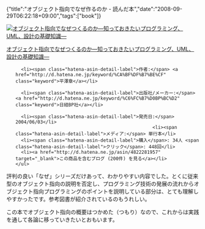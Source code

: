 {"title":"オブジェクト指向でなぜ作るのか - 読んだ本","date":"2008-09-29T06:22:18+09:00","tags":["book"]}

<!-- DATE: 2008-09-28T21:22:18+00:00 -->
<!-- OLDURL: http://d.hatena.ne.jp/cou929_la/20080928/ -->


<div class="section">
<div class="amazlet-box">
  <a href="http://www.amazon.co.jp/exec/obidos/ASIN/4822281957/pleasesleep-22/ref=nosim/"><img src="https://images-fe.ssl-images-amazon.com/images/I/51RDV5TN36L._SL160_.jpg" class="hatena-asin-detail-image" alt="オブジェクト指向でなぜつくるのか―知っておきたいプログラミング、UML、設計の基礎知識―" title="オブジェクト指向でなぜつくるのか―知っておきたいプログラミング、UML、設計の基礎知識―"></a>
  <div class="hatena-asin-detail-info">
    <p class="hatena-asin-detail-title"><a href="http://www.amazon.co.jp/exec/obidos/ASIN/4822281957/pleasesleep-22/ref=nosim/">オブジェクト指向でなぜつくるのか―知っておきたいプログラミング、UML、設計の基礎知識―</a></p>
    <ul>
      
      <li><span class="hatena-asin-detail-label">作者:</span> <a href="http://d.hatena.ne.jp/keyword/%CA%BF%DF%B7%BE%CF" class="keyword">平澤章</a></li>
      
      <li><span class="hatena-asin-detail-label">出版社/メーカー:</span> <a href="http://d.hatena.ne.jp/keyword/%C6%FC%B7%D0BP%BC%D2" class="keyword">日経BP社</a></li>
      
      <li><span class="hatena-asin-detail-label">発売日:</span> 2004/06/03</li>
                                                      <li><span class="hatena-asin-detail-label">メディア:</span> 単行本</li>
      <li><span class="hatena-asin-detail-label">購入</span>: 34人 <span class="hatena-asin-detail-label">クリック</span>: 448回</li>
      <li><a href="http://d.hatena.ne.jp/asin/4822281957" target="_blank">この商品を含むブログ (200件) を見る</a></li>
    </ul>
  </div>
  <div class="hatena-asin-detail-foot"></div>
</div>

<p>評判の良い「なぜ」シリーズだけあって、わかりやすい内容でした。とくに従来型のオブジェクト指向の説明を否定し、プログラミング技術の発展の流れからオブジェクト指向プログラミングのポイントを説明している部分は、とても理解しやすかったです。参考図書が紹介されているのもうれしい。</p>
<p>この本でオブジェクト指向の概要はつかめた（つもり）なので、これからは実践を通して各論に移っていきたいとおもいます。</p>
</div>






